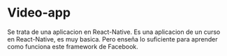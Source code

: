 # Video-app

Se trata de una aplicacion en React-Native. Es una aplicacion de un curso en React-Native, es muy basica.
Pero enseña lo suficiente para aprender como funciona este framework de Facebook.
